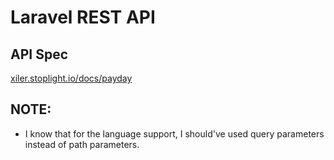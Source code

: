 # Laravel REST API

## API Spec

[xiler.stoplight.io/docs/payday](https://xiler.stoplight.io/docs/payday)

## NOTE:

- I know that for the language support, I should've used query parameters instead of path parameters.
